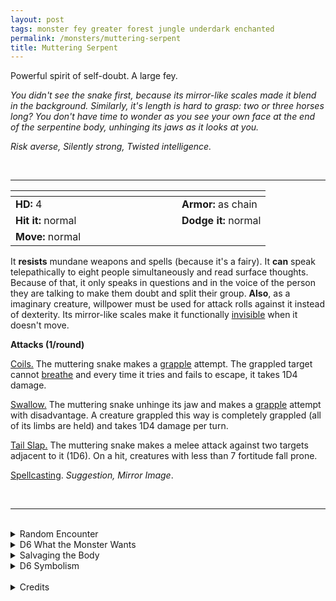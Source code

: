 ```yaml
---
layout: post
tags: monster fey greater forest jungle underdark enchanted
permalink: /monsters/muttering-serpent
title: Muttering Serpent
---
```


Powerful spirit of self-doubt. A large fey.

_You didn't see the snake first, because its mirror-like scales made it blend in the background. Similarly, it's length is hard to grasp: two or three horses long? You don't have time to wonder as you see your own face at the end of the serpentine body, unhinging its jaws as it looks at you._

_Risk averse, Silently strong, Twisted intelligence._

<br>

---

|  <span style="display: inline-block; width:250px"></span>  |  |
| -------- | --------|
| **HD:** 4 | **Armor:** as chain |
| **Hit it:** normal    | **Dodge it:** normal  |
| **Move:** normal     |   | 

It **resists** mundane weapons and spells (because it's a fairy).
It **can** speak telepathically to eight people simultaneously and read surface thoughts. Because of that, it only speaks in questions and in the voice of the person they are talking to make them doubt and split their group.
**Also**, as a imaginary creature, willpower must be used for attack rolls against it instead of dexterity. Its mirror-like scales make it functionally [invisible](/2020/11/10/extra-rules/#conditions) when it doesn't move. 

**Attacks (1/round)**

<ins>Coils.</ins> The muttering snake makes a [grapple](/2020/11/10/extra-rules/#conditions) attempt. The grappled target cannot [breathe](/2020/11/10/extra-rules/#conditions) and every time it tries and fails to escape, it takes 1D4 damage.

<ins>Swallow.</ins> The muttering snake unhinge its jaw and makes a [grapple](/2020/11/10/extra-rules/#conditions) attempt with disadvantage. A creature grappled this way is completely grappled (all of its limbs are held) and takes 1D4 damage per turn.

<ins>Tail Slap.</ins> The muttering snake makes a melee attack against two targets adjacent to it (1D6). On a hit, creatures with less than 7 fortitude fall prone.

<ins>Spellcasting</ins>. *Suggestion, Mirror Image*.

<br>

---

<br>

<details markdown="1">
<summary>Random Encounter</summary>

1. **Monster:** 1 muttering snake.
1. **Lair:** An oily warren smelling like wood shavings and filled with doubtful whispers. <br>    &nbsp; OR <br>    **Omen:** "You wonder if you have left something behind."
1. **Spoor:** "Maybe if you split you could cover more ground".
1. **Tracks:** Oil residues that smell like wood shavings.
1. **Trace:** A group of adventurers. One of their members left by themself and never came back.
1. **Trace:** A lone mirrored scale.
</details>

<details markdown="1">
<summary>D6 What the Monster Wants</summary>

1. To goad people into making bad decisions.
1. Remove all traces of itself in the area.
1. Create a cult of doubters. Every time somebody disparears, the cultists claim they had doubts about that person.
1. Make a deal with adventurers without ever being seen. It wants them to kill a rival.
1. Lure the prettiest, confident face to its perdition.
1. Find a truly confident and driven person.
</details>

<details markdown="1">
<summary>Salvaging the Body</summary>

Even dead, the head of a muttering serpent looks like whoever is looking at it. It is well sought after by introspective wizards. Its mirror scales are extremely valuable and make extravagant armor, but their invisibility property fades if it is not washed every day.

</details>

<details markdown="1">
<summary>D6 Symbolism</summary>

In local cultures the muttering serpent is a symbol of ...

1. Doubt
1. Imagination
1. Trickery
1. Loneliness
1. Taboo
1. Sacred
</details>

<br>

<details markdown="1">
<summary>Credits</summary>
Muttering serpents are a creation of [Jacob Hurst, Evan Peterson, and Donnie Garcia](https://shop.swordfishislands.com/) found in [Hot Springs Island](https://shop.swordfishislands.com/the-dark-of-hot-springs-island/). The creatures are not statted in the book, so I made my own version. — SaltyGoo
</details>
